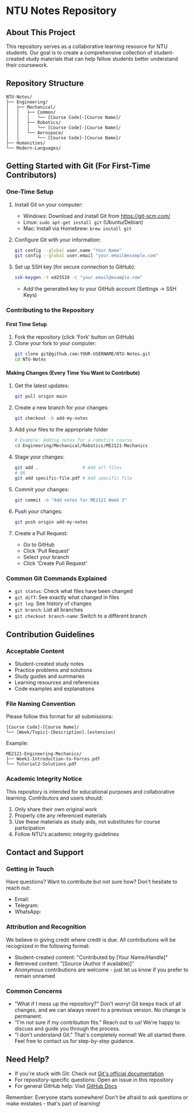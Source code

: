 # NTU Notes Repository

## About This Project
This repository serves as a collaborative learning resource for NTU students. Our goal is to create a comprehensive collection of student-created study materials that can help fellow students better understand their coursework.

## Repository Structure
```
NTU-Notes/
├── Engineering/
│   ├── Mechanical/
│   │   ├── Common/
│   │   │   └── [Course Code]-[Course Name]/
│   │   ├── Robotics/
│   │   │   └── [Course Code]-[Course Name]/
│   │   └── Aerospace/
│   │       └── [Course Code]-[Course Name]/
├── Humanities/
└── Modern-Languages/
```

## Getting Started with Git (For First-Time Contributors)

### One-Time Setup
1. Install Git on your computer:
   - Windows: Download and install Git from https://git-scm.com/
   - Linux: `sudo apt-get install git` (Ubuntu/Debian)
   - Mac: Install via Homebrew: `brew install git`

2. Configure Git with your information:
   ```bash
   git config --global user.name "Your Name"
   git config --global user.email "your.email@example.com"
   ```

3. Set up SSH key (for secure connection to GitHub):
   ```bash
   ssh-keygen -t ed25519 -C "your.email@example.com"
   ```
   - Add the generated key to your GitHub account (Settings → SSH Keys)

### Contributing to the Repository

#### First Time Setup
1. Fork the repository (click 'Fork' button on GitHub)
2. Clone your fork to your computer:
   ```bash
   git clone git@github.com:YOUR-USERNAME/NTU-Notes.git
   cd NTU-Notes
   ```

#### Making Changes (Every Time You Want to Contribute)
1. Get the latest updates:
   ```bash
   git pull origin main
   ```

2. Create a new branch for your changes:
   ```bash
   git checkout -b add-my-notes
   ```

3. Add your files to the appropriate folder
   ```bash
   # Example: Adding notes for a robotics course
   cd Engineering/Mechanical/Robotics/ME2121-Mechanics
   ```

4. Stage your changes:
   ```bash
   git add .                 # Add all files
   # OR
   git add specific-file.pdf # Add specific file
   ```

5. Commit your changes:
   ```bash
   git commit -m "Add notes for ME2121 Week 3"
   ```

6. Push your changes:
   ```bash
   git push origin add-my-notes
   ```

7. Create a Pull Request:
   - Go to GitHub
   - Click 'Pull Request'
   - Select your branch
   - Click 'Create Pull Request'

### Common Git Commands Explained
- `git status`: Check what files have been changed
- `git diff`: See exactly what changed in files
- `git log`: See history of changes
- `git branch`: List all branches
- `git checkout branch-name`: Switch to a different branch

## Contribution Guidelines

### Acceptable Content
- Student-created study notes
- Practice problems and solutions
- Study guides and summaries
- Learning resources and references
- Code examples and explanations

### File Naming Convention
Please follow this format for all submissions:
```
[Course Code]-[Course Name]/
└── [Week/Topic]-[Description].[extension]
```
Example:
```
ME2121-Engineering-Mechanics/
├── Week1-Introduction-to-Forces.pdf
└── Tutorial2-Solutions.pdf
```

### Academic Integrity Notice
This repository is intended for educational purposes and collaborative learning. Contributors and users should:
1. Only share their own original work
2. Properly cite any referenced materials
3. Use these materials as study aids, not substitutes for course participation
4. Follow NTU's academic integrity guidelines

## Contact and Support

### Getting in Touch
Have questions? Want to contribute but not sure how? Don't hesitate to reach out:
- Email: <your-email>
- Telegram: <your-handle>
- WhatsApp: <your-number>

### Attribution and Recognition
We believe in giving credit where credit is due. All contributions will be recognized in the following format:
- Student-created content: "Contributed by [Your Name/Handle]"
- Retrieved content: "[Source (Author if available)]"
- Anonymous contributions are welcome - just let us know if you prefer to remain unnamed

### Common Concerns
- "What if I mess up the repository?" Don't worry! Git keeps track of all changes, and we can always revert to a previous version. No change is permanent.
- "I'm not sure if my contribution fits." Reach out to us! We're happy to discuss and guide you through the process.
- "I don't understand Git." That's completely normal! We all started there. Feel free to contact us for step-by-step guidance.

## Need Help?
- If you're stuck with Git: Check out [Git's official documentation](https://git-scm.com/doc)
- For repository-specific questions: Open an issue in this repository
- For general GitHub help: Visit [GitHub Docs](https://docs.github.com)

Remember: Everyone starts somewhere! Don't be afraid to ask questions or make mistakes - that's part of learning!